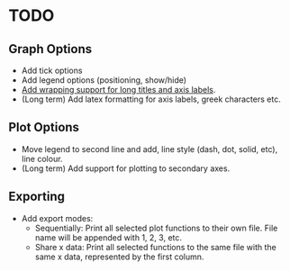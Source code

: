 # TODO
## Graph Options
- Add tick options
- Add legend options (positioning, show/hide)
- [Add wrapping support for long titles and axis labels](https://stackoverflow.com/questions/10351565/how-do-i-fit-long-title).
- (Long term) Add latex formatting for axis labels, greek characters etc.
## Plot Options
- Move legend to second line and add, line style (dash, dot, solid, etc), line colour.
- (Long term) Add support for plotting to secondary axes.
## Exporting
- Add export modes:
  - Sequentially: Print all selected plot functions to their own file. File name will be appended with 1, 2, 3, etc.
  - Share x data: Print all selected functions to the same file with the same x data, represented by the first column.
